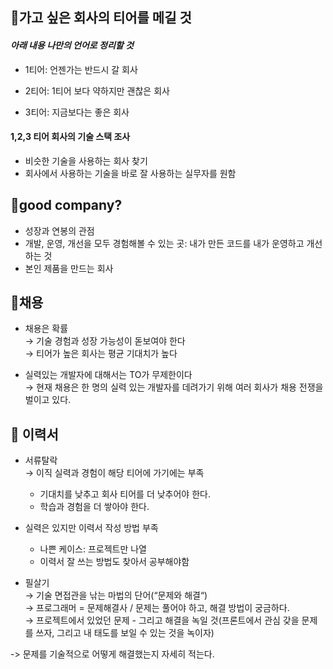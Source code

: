 ## 📌가고 싶은 회사의 티어를 메길 것

#### *아래 내용 나만의 언어로 정리할 것*
 
  - 1티어: 언젠가는 반드시 갈 회사

  - 2티어: 1티어 보다 약하지만 괜찮은 회사

  - 3티어: 지금보다는 좋은 회사
 
 
 #### 1,2,3 티어 회사의 기술 스택 조사
 
  - 비슷한 기술을 사용하는 회사 찾기 
  - 회사에서 사용하는 기술을 바로 잘 사용하는 실무자를 원함


## 📌good company?

  - 성장과 연봉의 관점
  - 개발, 운영, 개선을 모두 경험해볼 수 있는 곳: 내가 만든 코드를 내가 운영하고 개선하는 것
  - 본인 제품을 만드는 회사


## 📌채용

  - 채용은 확률 <br/>
    &rarr; 기술 경험과 성장 가능성이 돋보여야 한다 <br/>
    &rarr; 티어가 높은 회사는 평균 기대치가 높다

  - 실력있는 개발자에 대해서는 TO가 무제한이다 <br/>
    &rarr; 현재 채용은 한 명의 실력 있는 개발자를 데려가기 위해 여러 회사가 채용 전쟁을 벌이고 있다. 


## 📌 이력서

  - 서류탈락 <br/>
    &rarr;  이직 실력과 경험이 해당 티어에 가기에는 부족
    - 기대치를 낮추고 회사 티어를 더 낮추어야 한다. 
    - 학습과 경험을 더 쌓아야 한다. 

  - 실력은 있지만 이력서 작성 방법 부족
    - 나쁜 케이스: 프로젝트만 나열
    - 이력서 잘 쓰는 방법도 찾아서 공부해야함
      
  - 필살기 <br/>
    &rarr; 기술 면접관을 낚는 마법의 단어(“문제와 해결“)<br/>
    &rarr; 프로그래머 = 문제해결사 / 문제는 풀어야 하고, 해결 방법이 궁금하다. <br/>
    &rarr; 프로젝트에서 있었던 문제 - 그리고 해결을 녹일 것(프론트에서 관심 갖을 문제를 쓰자, 그리고 내 태도를 보일 수 있는 것을 녹이자)

   -> 문제를 기술적으로 어떻게 해결했는지 자세히 적는다. 
